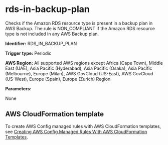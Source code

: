 # rds\-in\-backup\-plan<a name="rds-in-backup-plan"></a>

Checks if the Amazon RDS resource type is present in a backup plan in AWS Backup\. The rule is NON\_COMPLIANT if the Amazon RDS resource type is not included in any AWS Backup plan\.

**Identifier:** RDS\_IN\_BACKUP\_PLAN

**Trigger type:** Periodic

**AWS Region:** All supported AWS regions except Africa \(Cape Town\), Middle East \(UAE\), Asia Pacific \(Hyderabad\), Asia Pacific \(Osaka\), Asia Pacific \(Melbourne\), Europe \(Milan\), AWS GovCloud \(US\-East\), AWS GovCloud \(US\-West\), Europe \(Spain\), Europe \(Zurich\) Region

**Parameters:**

None  

## AWS CloudFormation template<a name="w2aac12c33c15b9d469c15"></a>

To create AWS Config managed rules with AWS CloudFormation templates, see [Creating AWS Config Managed Rules With AWS CloudFormation Templates](aws-config-managed-rules-cloudformation-templates.md)\.